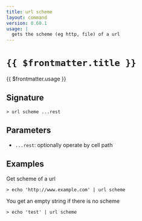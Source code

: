 ```yaml
---
title: url scheme
layout: command
version: 0.60.1
usage: |
  gets the scheme (eg http, file) of a url
---
```


# `{{ $frontmatter.title }}`

<div style='white-space: pre-wrap;'>{{ $frontmatter.usage }}</div>

## Signature

`> url scheme ...rest`

## Parameters

- `...rest`: optionally operate by cell path

## Examples

Get scheme of a url

```shell
> echo 'http://www.example.com' | url scheme
```

You get an empty string if there is no scheme

```shell
> echo 'test' | url scheme
```
